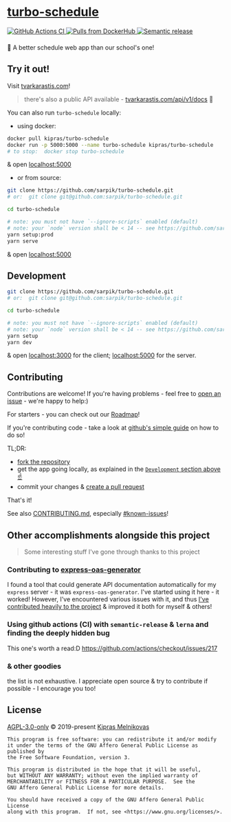# [turbo-schedule](https://tvarkarastis.com)

<p align="left">

  <a href="https://github.com/sarpik/turbo-schedule/actions">
	<img alt="GitHub Actions CI" src="https://github.com/sarpik/turbo-schedule/workflows/install-build-test-deploy/badge.svg" />
  </a>

  <a href="https://hub.docker.com/r/kipras/turbo-schedule">
    <img alt="Pulls from DockerHub" src="https://img.shields.io/docker/pulls/kipras/turbo-schedule.svg?style=shield" />
  </a>

<!--  TODO  -->
  <!-- <a href="https://github.com/sarpik/turbo-schedule/releases">
    <img alt="latest version" src="https://img.shields.io/github/v/tag/sarpik/turbo-schedule?include_prereleases&sort=semver" />
  </a> -->

  <a href="https://github.com/semantic-release/semantic-release">
	<img alt="Semantic release" src="https://img.shields.io/badge/%20%20%F0%9F%93%A6%F0%9F%9A%80-semantic--release-e10079.svg">
  </a>

</p>

<p style="margin:1.5em 0;">
🎒 A better schedule web app than our school's one!
</p>

## Try it out!

Visit <a href="https://tvarkarastis.com">tvarkarastis.com</a>!

> there's also a public API available - <a href="https://tvarkarastis.com/api/v1/docs">tvarkarastis.com/api/v1/docs</a> 🚀

You can also run `turbo-schedule` locally:

* using docker:

```sh
docker pull kipras/turbo-schedule
docker run -p 5000:5000 --name turbo-schedule kipras/turbo-schedule
# to stop:  docker stop turbo-schedule
```

& open <a href="http://localhost:5000">localhost:5000</a>

* or from source:

```sh
git clone https://github.com/sarpik/turbo-schedule.git
# or:  git clone git@github.com:sarpik/turbo-schedule.git

cd turbo-schedule

# note: you must not have `--ignore-scripts` enabled (default)
# note: your `node` version shall be < 14 -- see https://github.com/sarpik/turbo-schedule/issues/78
yarn setup:prod
yarn serve
```

& open <a href="http://localhost:5000">localhost:5000</a>

## Development

```sh
git clone https://github.com/sarpik/turbo-schedule.git
# or:  git clone git@github.com:sarpik/turbo-schedule.git

cd turbo-schedule

# note: you must not have `--ignore-scripts` enabled (default)
# note: your `node` version shall be < 14 -- see https://github.com/sarpik/turbo-schedule/issues/78
yarn setup
yarn dev
```

& open <a href="http://localhost:3000">localhost:3000</a> for the client; <a href="http://localhost:5000">localhost:5000</a> for the server.

## Contributing

Contributions are welcome! If you're having problems - feel free to [open an issue](https://github.com/sarpik/turbo-schedule/issues/new) - we're happy to help:)

For starters - you can check out our [Roadmap](https://github.com/sarpik/turbo-schedule/issues/1)!

If you're contributing code - take a look at [github's simple guide](https://guides.github.com/activities/forking/) on how to do so!

TL;DR:
* [fork the repository](https://github.com/sarpik/turbo-schedule/fork)
* get the app going locally, as explained in the [`Development` section above ☝](#Development)
* commit your changes & [create a pull request](https://github.com/sarpik/turbo-schedule/compare)

That's it!

See also [CONTRIBUTING.md](./CONTRIBUTING.md), especially [#known-issues](./CONTRIBUTING.md#known-issues)!

## Other accomplishments alongside this project

> Some interesting stuff I've gone through thanks to this project

### Contributing to [express-oas-generator](https://github.com/mpashkovskiy/express-oas-generator)

I found a tool that could generate API documentation automatically for my `express` server - it was `express-oas-generator`. I've started using it here - it worked! However, I've encountered various issues with it, and thus [I've contributed heavily to the project](https://github.com/mpashkovskiy/express-oas-generator/pulls?q=author%3Asarpik+) & improved it both for myself & others!

### Using github actions (CI) with `semantic-release` & `lerna` and finding the deeply hidden bug

This one's worth a read:D https://github.com/actions/checkout/issues/217

### & other goodies

the list is not exhaustive. I appreciate open source & try to contribute if possible - I encourage you too!

## License

[AGPL-3.0-only](./LICENSE) © 2019-present [Kipras Melnikovas](https://github.com/sarpik)

	This program is free software: you can redistribute it and/or modify
	it under the terms of the GNU Affero General Public License as published by
	the Free Software Foundation, version 3.

	This program is distributed in the hope that it will be useful,
	but WITHOUT ANY WARRANTY; without even the implied warranty of
	MERCHANTABILITY or FITNESS FOR A PARTICULAR PURPOSE.  See the
	GNU Affero General Public License for more details.

	You should have received a copy of the GNU Affero General Public License
	along with this program.  If not, see <https://www.gnu.org/licenses/>.

